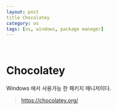 ```yaml
---
layout: post
title Chocolatey
category: os
tags: [os, windows, package manager]
---
```


&nbsp;

# Chocolatey

Windows 에서 사용가능 한 패키지 매니저이다.

> https://chocolatey.org/

